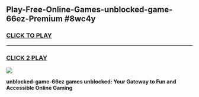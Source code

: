 
## Play-Free-Online-Games-unblocked-game-66ez-Premium #8wc4y
<h3>
<a href="https://premium.freeplayer.one?title=unblocked-game-66ez&ref=8M">CLICK TO PLAY</a></h3>
<hr>

<h3>
<a href="https://premium.freeplayer.one?title=unblocked-game-66ez&ref=8M">CLICK 2 PLAY</a>
  
</h3>

<a href="https://premium.freeplayer.one?title=unblocked-game-66ez&ref=8M"><img src="https://clearcache.store/games.png"></a>


**unblocked-game-66ez games unblocked: Your Gateway to Fun and Accessible Online Gaming**
